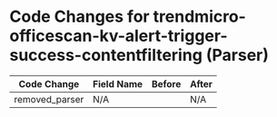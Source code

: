 # Code Changes for trendmicro-officescan-kv-alert-trigger-success-contentfiltering (Parser)

| Code Change | Field Name | Before | After |
|-------------|------------|--------|-------|
| removed_parser | N/A |  | N/A |